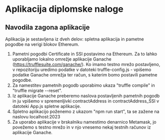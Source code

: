 # Aplikacija diplomske naloge


## Navodila zagona aplikacije

Aplikacija je sestavljena iz dveh delov: spletna aplikacija in pametne pogodbe na verigi blokov Ethereum.
1. Pametni pogodbi Certificate in SSI postavimo na Ethereum. Za to lahko uporabljamo lokalno omrežje aplikacije Ganache (https://trufflesuite.com/ganache/). Ko imamo testno mrežo postavljeno, v repozitoriju uredimo podatke v datoteki truffle-config.js - vpišemo podatke Ganache omrežja ter račun, s katerim bomo postavili pametne pogodbe.
2. Za namestitev pametnih pogodb uporabimo ukaza "truffle compile" in "truffle migrate --reset".
3. Iz aplikacije Ganache preberemo naslova postavljenih pametnih pogodb in ju vpišemo v spremenljivki contractAddress in contractAddress_SSI v datoteki App.js spletne aplikacije.
4. Spletno aplikacijo poženemo z ukazom "npm run start", ta se zažene na naslovu localhost:2023
5. Za uporabo aplikacije v brskalniku namestimo denarnico Metamask, jo povežemo s testno mrežo in v njo vnesemo nekaj testnih računov iz aplikacije Ganache.
